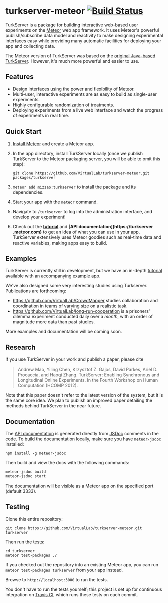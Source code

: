 turkserver-meteor [![Build Status](https://travis-ci.org/VirtualLab/turkserver-meteor.svg)](https://travis-ci.org/VirtualLab/turkserver-meteor)
=================

TurkServer is a package for building interactive web-based user experiments on the [Meteor](https://www.meteor.com/) web app framework. It uses Meteor's powerful publish/subscribe data model and reactivity to make designing experimental 
interfaces easy while providing many automatic facilities for deploying your app and collecting data.

The Meteor version of TurkServer was based on the [original Java-based TurkServer](https://github.com/HarvardEconCS/TurkServer). However, it's much more powerful and easier to use.

## Features

- Design interfaces using the power and flexibility of Meteor.
- Multi-user, interactive experiments are as easy to build as single-user experiments.
- Highly configurable randomization of treatments.
- Deploying experiments from a live web interface and watch the progress of experiments in real time.

## Quick Start

1. [Install Meteor](http://docs.meteor.com/#quickstart) and create a Meteor app.
2. In the app directory, install TurkServer locally (once we publish TurkServer to the Meteor packaging server, you will be able to omit this step):

    ```
    git clone https://github.com/VirtualLab/turkserver-meteor.git packages/turkserver
    ```

5. `meteor add mizzao:turkserver` to install the package and its dependencies.
6. Start your app with the `meteor` command.
7. Navigate to `/turkserver` to log into the administration interface, and develop your experiment!
8. Check out the **[tutorial](http://virtuallab.github.io/)** and **[API documentation](https://turkserver
.meteor.com)** to get an idea of what you can use in your app. TurkServer extensively uses Meteor goodies such as real-time data and reactive variables, making apps easy to build.    

## Examples

TurkServer is currently still in development, but we have an in-depth 
[tutorial](http://virtuallab.github.io/) available with an 
accompanying [example app](https://github.com/VirtualLab/tutorial).  

We've also designed some very interesting studies using Turkserver. 
Publications are forthcoming: 

- https://github.com/VirtualLab/CrowdMapper studies collaboration and 
coordination in teams of varying size on a realistic task.
- https://github.com/VirtualLab/long-run-cooperation is a prisoners' 
dilemma experiment conducted daily over a *month*, with an order of magnitude
 more data than past studies. 

More examples and documentation will be coming soon.

## Research

If you use TurkServer in your work and publish a paper, please cite

> Andrew Mao, Yiling Chen, Krzysztof Z. Gajos, David Parkes, Ariel D. Procaccia, and Haoqi Zhang. TurkServer: Enabling Synchronous and Longitudinal Online Experiments. In the Fourth Workshop on Human Computation (HCOMP 2012). 

Note that this paper doesn't refer to the latest version of the system, but it
 is the same core idea. We plan to publish an improved paper detailing the 
 methods behind TurkServer in the near future. 

## Documentation

The [API documentation](https://turkserver.meteor.com) is generated directly from [JSDoc](http://usejsdoc.org/) comments in the code. To build the documentation locally, make sure you have [`meteor-jsdoc`](https://www.npmjs.com/package/meteor-jsdoc) installed:

```
npm install -g meteor-jsdoc
```

Then build and view the docs with the following commands:

```
meteor-jsdoc build
meteor-jsdoc start
```

The documentation will be visible as a Meteor app on the specified port (default 3333).

## Testing

Clone this entire repository:

```
git clone https://github.com/VirtualLab/turkserver-meteor.git turkserver
```

Then run the tests:

```
cd turkserver
meteor test-packages ./
```

If you checked out the repository into an existing Meteor app, you can run `meteor test-packages turkserver` from your app instead.

Browse to `http://localhost:3000` to run the tests.

You don't have to run the tests yourself; this project is set up for continuous integration on [Travis CI](https://travis-ci.org/VirtualLab/turkserver-meteor), which runs these tests on each commit. 
